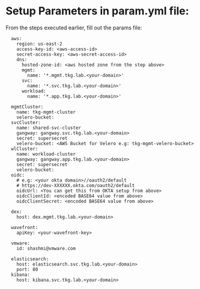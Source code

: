 # Setup Parameters in param.yml file:

From the steps executed earlier, fill out the params file:

      aws:
        region: us-east-2
        access-key-id: <aws-access-id>
        secret-access-key: <aws-secret-access-id>
        dns:
          hosted-zone-id: <aws hosted zone from the step above>
          mgmt:
            name: '*.mgmt.tkg.lab.<your-domain>'
          svc:
            name: '*.svc.tkg.lab.<your-domain>'
          workload:
            name: '*.app.tkg.lab.<your-domain>'

      mgmtCluster:
        name: tkg-mgmt-cluster
        velero-bucket:
      svcCluster:
        name: shared-svc-cluster
        gangway: gangway.svc.tkg.lab.<your-domain>
        secret: supersecret
        velero-bucket: <AWS Bucket for Velero e.g: tkg-mgmt-velero-bucket>
      wlCluster:
        name: workload-cluster
        gangway: gangway.app.tkg.lab.<your-domain>
        secret: supersecret
        velero-bucket:
      oidc:
        # e.g: <your okta domain>//oauth2/default
        # https://dev-XXXXXX.okta.com/oauth2/default
        oidcUrl: <You can get this from OKTA setup from above>
        oidcClientId: <encoded BASE64 value from above>
        oidcClientSecret: <encoded BASE64 value from above>

      dex:
        host: dex.mgmt.tkg.lab.<your-domain>

      wavefront:
        apiKey: <your-wavefront-key>

      vmware:
        id: shashmi@vmware.com

      elasticsearch:
        host: elasticsearch.svc.tkg.lab.<your-domain>
        port: 80
      kibana:
        host: kibana.svc.tkg.lab.<your-domain>

